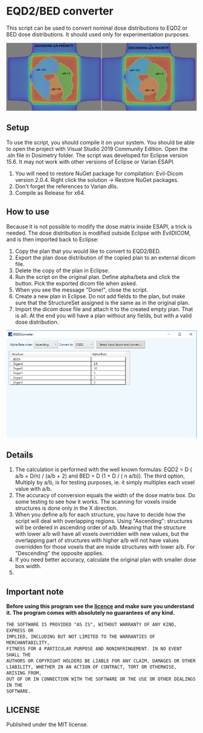 # EQD2/BED converter
This script can be used to convert nominal dose distributions to EQD2 or BED dose distributions. It should used only for experimentation purposes.

![image](image_asc.png)

## Setup

To use the script, you should compile it on your system. You should be able to open the project with Visual Studio 2019 Community Edition. Open the .sln file in Dosimetry folder. 
The script was developed for Eclipse version 15.6. It may not work with other versions of Eclipse or Varian ESAPI.

1. You will need to restore NuGet package for compilation: Evil-Dicom version 2.0.4. Right click the solution -> Restore NuGet packages.
2. Don't forget the references to Varian dlls.
3. Compile as Release for x64.

## How to use

Because it is not possible to modify the dose matrix inside ESAPI, a trick is needed. The dose distribution is modified outside Eclipse with EvilDICOM, and is then imported back to Eclipse:

1. Copy the plan that you would like to convert to EQD2/BED. 
2. Export the plan dose distribution of the copied plan to an external dicom file.
3. Delete the copy of the plan in Eclipse.
4. Run the script on the original plan. Define alpha/beta and click the button. Pick the exported dicom file when asked.
5. When you see the message "Done!", close the script.
6. Create a new plan in Eclipse. Do not add fields to the plan, but make sure that the StructureSet assigned is the same as in the original plan.
7. Import the dicom dose file and attach it to the created empty plan. That is all. At the end you will have a plan without any fields, but with a valid dose distribution.

![image](image_asc2.png)

## Details

1. The calculation is performed with the well known formulas: EQD2 = D ( a/b + D/n) / (a/b + 2) and BED = D (1 + D / ( n a/b)). The third option, Multiply by a/b, is for testing purposes, ie. it simply multiples each voxel value with a/b.
2. The accuracy of conversion equals the width of the dose matrix box. Do some testing to see how it works. The scanning for voxels inside structures is done only in the X direction.
3. When you define a/b for each structure, you have to decide how the script will deal with overlapping regions. Using "Ascending": structures will be ordered in ascending order of a/b. Meaning that the structure with lower a/b will have all voxels overridden with new values, but the overlapping part of structures with higher a/b will not have values overridden for those voxels that are inside structures with lower a/b. For "Descending" the opposite applies.
4. If you need better accuracy, calculate the original plan with smaller dose box width.
5. 

## Important note

**Before using this program see the [licence](https://github.com/brjdenis/VarianESAPI-EQD2Converter/blob/master/LICENSE) and make sure you understand it. The program comes with absolutely no guarantees of any kind.**

```
THE SOFTWARE IS PROVIDED "AS IS", WITHOUT WARRANTY OF ANY KIND, EXPRESS OR
IMPLIED, INCLUDING BUT NOT LIMITED TO THE WARRANTIES OF MERCHANTABILITY,
FITNESS FOR A PARTICULAR PURPOSE AND NONINFRINGEMENT. IN NO EVENT SHALL THE
AUTHORS OR COPYRIGHT HOLDERS BE LIABLE FOR ANY CLAIM, DAMAGES OR OTHER
LIABILITY, WHETHER IN AN ACTION OF CONTRACT, TORT OR OTHERWISE, ARISING FROM,
OUT OF OR IN CONNECTION WITH THE SOFTWARE OR THE USE OR OTHER DEALINGS IN THE
SOFTWARE.
```


## LICENSE

Published under the MIT license. 